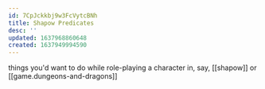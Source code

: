 ```yaml
---
id: 7CpJckkbj9w3FcVytcBNh
title: Shapow Predicates
desc: ''
updated: 1637968860648
created: 1637949994590
---
```


things you'd want to do while role-playing a character in, say, [[shapow]] or [[game.dungeons-and-dragons]]
